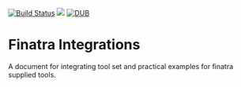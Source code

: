 [![Build Status](https://travis-ci.org/jamesyang124/finatra-integrations.svg?branch=master)](https://travis-ci.org/jamesyang124/finatra-integrations) ![](https://reposs.herokuapp.com/?path=CocoaPods/Specs) [![DUB](https://img.shields.io/dub/l/vibe-d.svg)]()

# Finatra Integrations

A document for integrating tool set and practical examples for finatra supplied tools.
